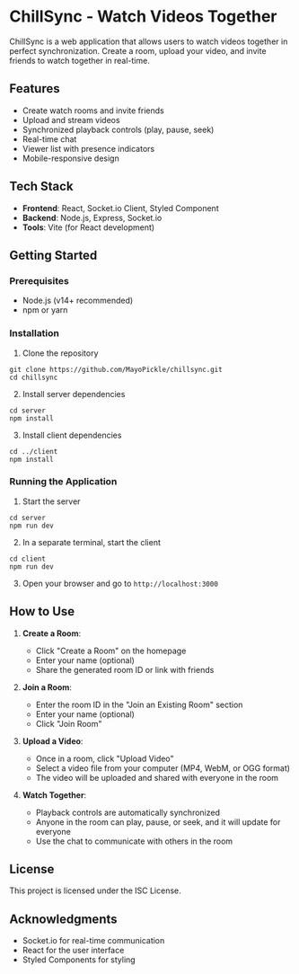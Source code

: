 # ChillSync - Watch Videos Together

ChillSync is a web application that allows users to watch videos together in perfect synchronization. Create a room, upload your video, and invite friends to watch together in real-time.

## Features

- Create watch rooms and invite friends
- Upload and stream videos
- Synchronized playback controls (play, pause, seek)
- Real-time chat
- Viewer list with presence indicators
- Mobile-responsive design

## Tech Stack

- **Frontend**: React, Socket.io Client, Styled Component
- **Backend**: Node.js, Express, Socket.io
- **Tools**: Vite (for React development)

## Getting Started

### Prerequisites

- Node.js (v14+ recommended)
- npm or yarn

### Installation

1. Clone the repository
```
git clone https://github.com/MayoPickle/chillsync.git
cd chillsync
```

2. Install server dependencies
```
cd server
npm install
```

3. Install client dependencies
```
cd ../client
npm install
```

### Running the Application

1. Start the server
```
cd server
npm run dev
```

2. In a separate terminal, start the client
```
cd client
npm run dev
```

3. Open your browser and go to `http://localhost:3000`

## How to Use

1. **Create a Room**:
   - Click "Create a Room" on the homepage
   - Enter your name (optional)
   - Share the generated room ID or link with friends

2. **Join a Room**:
   - Enter the room ID in the "Join an Existing Room" section
   - Enter your name (optional)
   - Click "Join Room"

3. **Upload a Video**:
   - Once in a room, click "Upload Video"
   - Select a video file from your computer (MP4, WebM, or OGG format)
   - The video will be uploaded and shared with everyone in the room

4. **Watch Together**:
   - Playback controls are automatically synchronized
   - Anyone in the room can play, pause, or seek, and it will update for everyone
   - Use the chat to communicate with others in the room

## License

This project is licensed under the ISC License.

## Acknowledgments

- Socket.io for real-time communication
- React for the user interface
- Styled Components for styling 
